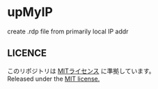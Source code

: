 # upMyIP
 create .rdp file from primarily local IP addr

## LICENCE
このリポジトリは [MITライセンス](./LICENSE) に準拠しています。<br>
Released under the [MIT license.](./LICENSE)
